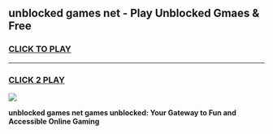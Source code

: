 
## unblocked games net - Play Unblocked Gmaes & Free
<h3>
<a href="https://premium.freeplayer.one?title=unblocked_games_net&ref=20F">CLICK TO PLAY</a></h3>
<hr>

<h3>
<a href="https://premium.freeplayer.one?title=unblocked_games_net&ref=20F">CLICK 2 PLAY</a>
  
</h3>

<a href="https://premium.freeplayer.one?title=unblocked_games_net&ref=20F/"><img src="https://clearcache.store/games.png"></a>


**unblocked games net games unblocked: Your Gateway to Fun and Accessible Online Gaming**
